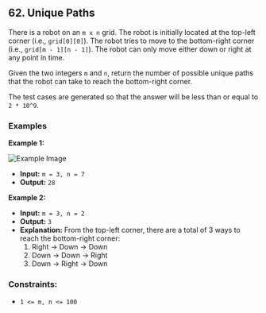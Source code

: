 ## 62. Unique Paths

There is a robot on an `m x n` grid. The robot is initially located at the top-left corner (i.e., `grid[0][0]`). The robot tries to move to the bottom-right corner (i.e., `grid[m - 1][n - 1]`). The robot can only move either down or right at any point in time.

Given the two integers `m` and `n`, return the number of possible unique paths that the robot can take to reach the bottom-right corner.

The test cases are generated so that the answer will be less than or equal to `2 * 10^9`.

### Examples

**Example 1:**

![Example Image](https://assets.leetcode.com/uploads/2018/10/22/robot_maze.png)

- **Input:** `m = 3, n = 7`
- **Output:** `28`

**Example 2:**

- **Input:** `m = 3, n = 2`
- **Output:** `3`
- **Explanation:** From the top-left corner, there are a total of 3 ways to reach the bottom-right corner:
  1. Right -> Down -> Down
  2. Down -> Down -> Right
  3. Down -> Right -> Down

### Constraints:

- `1 <= m, n <= 100`
